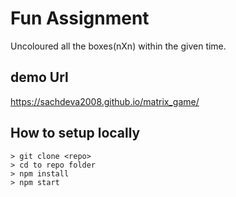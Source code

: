 # Fun Assignment
Uncoloured all the boxes(nXn) within the given time.

## demo Url

https://sachdeva2008.github.io/matrix_game/

## How to setup locally
```
> git clone <repo>
> cd to repo folder
> npm install
> npm start
```

